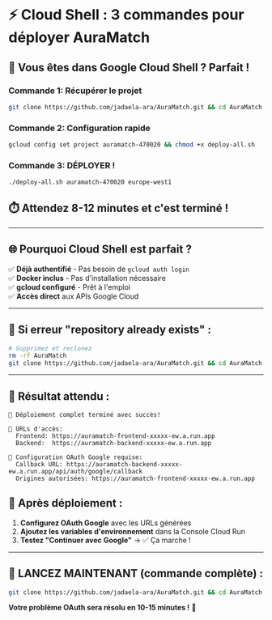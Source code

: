 # ⚡ Cloud Shell : 3 commandes pour déployer AuraMatch

## 🎯 **Vous êtes dans Google Cloud Shell ? Parfait !**

### **Commande 1: Récupérer le projet**
```bash
git clone https://github.com/jadaela-ara/AuraMatch.git && cd AuraMatch
```

### **Commande 2: Configuration rapide**
```bash
gcloud config set project auramatch-470020 && chmod +x deploy-all.sh
```

### **Commande 3: DÉPLOYER !**
```bash
./deploy-all.sh auramatch-470020 europe-west1
```

## ⏱️ **Attendez 8-12 minutes et c'est terminé !**

---

## 🌐 **Pourquoi Cloud Shell est parfait ?**

✅ **Déjà authentifié** - Pas besoin de `gcloud auth login`  
✅ **Docker inclus** - Pas d'installation nécessaire  
✅ **gcloud configuré** - Prêt à l'emploi  
✅ **Accès direct** aux APIs Google Cloud  

---

## 🚨 **Si erreur "repository already exists" :**

```bash
# Supprimez et reclonez
rm -rf AuraMatch
git clone https://github.com/jadaela-ara/AuraMatch.git && cd AuraMatch
```

---

## 🎉 **Résultat attendu :**

```
🎉 Déploiement complet terminé avec succès!

📱 URLs d'accès:
  Frontend: https://auramatch-frontend-xxxxx-ew.a.run.app
  Backend:  https://auramatch-backend-xxxxx-ew.a.run.app

🔧 Configuration OAuth Google requise:
  Callback URL: https://auramatch-backend-xxxxx-ew.a.run.app/api/auth/google/callback
  Origines autorisées: https://auramatch-frontend-xxxxx-ew.a.run.app
```

## 🔧 **Après déploiement :**

1. **Configurez OAuth Google** avec les URLs générées
2. **Ajoutez les variables d'environnement** dans la Console Cloud Run
3. **Testez "Continuer avec Google"** → ✅ Ça marche !

---

## 🚀 **LANCEZ MAINTENANT (commande complète) :**

```bash
git clone https://github.com/jadaela-ara/AuraMatch.git && cd AuraMatch && gcloud config set project auramatch-470020 && chmod +x deploy-all.sh && ./deploy-all.sh auramatch-470020 europe-west1
```

**Votre problème OAuth sera résolu en 10-15 minutes !** 🎯